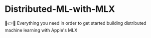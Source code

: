 # Distributed-ML-with-MLX
🍎👉🍏 Everything you need in order to get started building distributed machine learning with Apple's MLX
